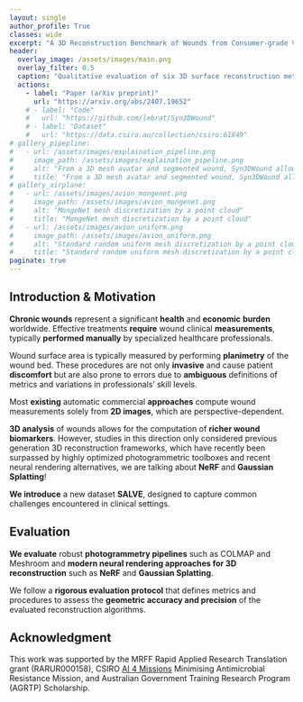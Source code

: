 ```yaml
---
layout: single
author_profile: True
classes: wide
excerpt: "A 3D Reconstruction Benchmark of Wounds from Consumer-grade Videos<br/>WACV 2025"
header:
  overlay_image: /assets/images/main.png
  overlay_filter: 0.5
  caption: "Qualitative evaluation of six 3D surface reconstruction methods using our SALVE dataset."
  actions:
    - label: "Paper (arXiv preprint)"
      url: "https://arxiv.org/abs/2407.19652"
    # - label: "Code"
    #   url: "https://github.com/lebrat/Syn3DWound"
    # - label: "Dataset"
    #   url: "https://data.csiro.au/collection/csiro:61849"
# gallery_pipepline:
#   - url: /assets/images/explaination_pipeline.png
#     image_path: /assets/images/explaination_pipeline.png
#     alt: "From a 3D mesh avatar and segmented wound, Syn3DWound allows to generate a synthetic dataset for 3D wound bed analysis."
#     title: "From a 3D mesh avatar and segmented wound, Syn3DWound allows to generate a synthetic dataset for 3D wound bed analysis."
# gallery_airplane:
#   - url: /assets/images/avion_mongenet.png
#     image_path: /assets/images/avion_mongenet.png
#     alt: "MongeNet mesh discretization by a point cloud"
#     title: "MongeNet mesh discretization by a point cloud"
#   - url: /assets/images/avion_uniform.png
#     image_path: /assets/images/avion_uniform.png
#     alt: "Standard random uniform mesh discretization by a point cloud"
#     title: "Standard random uniform mesh discretization by a point cloud"
paginate: true 
---
```


## Introduction & Motivation
<b>Chronic wounds</b> represent a significant <b>health</b> and <b>economic</b> <b>burden</b> worldwide. Effective treatments <b>require</b> wound clinical <b>measurements</b>, typically <b>performed manually</b> by specialized healthcare professionals.

Wound surface area is typically measured by performing <b>planimetry</b> of the wound bed. These procedures are not only <b>invasive</b> and cause patient <b>discomfort</b> but are also prone to errors due to <b>ambiguous</b> definitions of metrics and variations in professionals’ skill levels.
<!-- Put image -->

Most <b>existing</b> automatic commercial <b>approaches</b> compute wound measurements solely from <b>2D images</b>, which are perspective-dependent.
<!-- put image -->

<b>3D analysis</b> of wounds allows for the computation of <b>richer wound biomarkers</b>. However, studies in this direction only considered previous generation 3D reconstruction frameworks, which have recently been surpassed by highly optimized photogrammetric toolboxes and recent neural rendering alternatives, we are talking about <b>NeRF</b> and <b>Gaussian Splatting</b>!
<!-- put image? -->

<b>We introduce</b> a new dataset <b>SALVE</b>, designed to capture common challenges encountered in clinical settings. 
<!-- put image -->

## Evaluation
<b>We evaluate</b> robust <b>photogrammetry pipelines</b> such as COLMAP and Meshroom and <b>modern neural rendering approaches for 3D reconstruction</b> such as <b>NeRF</b> and <b>Gaussian Splatting</b>. 
<!-- put image -->

We follow a <b>rigorous evaluation protocol</b> that defines metrics and procedures to assess the <b>geometric accuracy and precision</b> of the evaluated reconstruction algorithms.
<!-- put image -->


<!-- Page under developmet! -->






<!-- commented below> -->

<!-- <br/>

If you find this work useful, please cite
```
@article{leb at2023syn3dwound,
  title={Syn3DWound: A Synthetic Dataset for 3D Wound Bed Analysis},
  author={Lebrat, L{\'e}o and Cruz, Rodrigo Santa and Chierchia, Remi and Arzhaeva, Yulia and Armin, Mohammad Ali and Goldsmith, Joshua and Oorloff, Jeremy and Reddy, Prithvi and Nguyen, Chuong and Petersson, Lars and others},
  journal={arXiv preprint arXiv:2311.15836},
  year={2023}
}
``` -->


## Acknowledgment 
This work was supported by
the MRFF Rapid Applied Research Translation grant
(RARUR000158), CSIRO [AI 4 Missions](https://research.csiro.au/ai4m/ai-is-helping-to-transform-wound-care/) Minimising Antimicrobial Resistance Mission, and Australian Government
Training Research Program (AGRTP) Scholarship.
